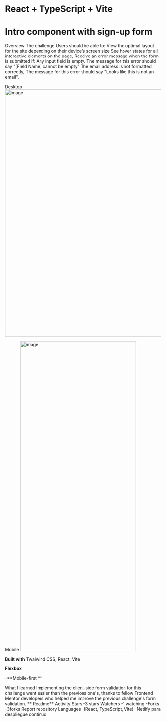 # React + TypeScript + Vite

# Intro component with sign-up form

Overview
The challenge
Users should be able to:
View the optimal layout for the site depending on their device's screen size
See hover states for all interactive elements on the page, Receive an error message when the form is submitted if:
Any input field is empty. The message for this error should say "[Field Name] cannot be empty"
The email address is not formatted correctly, The message for this error should say "Looks like this is not an email".
 
 
Desktop
<img width="1440" height="800" alt="image" src="https://github.com/user-attachments/assets/30967d93-db9c-419a-b65e-f5ff4741d9e1" />

Mobile
<img width="375" height="1000" alt="image" src="https://github.com/user-attachments/assets/09dae1ee-4508-4333-bba6-9231fb666806" />

**Built with**
Twalwind CSS, React, Vite 

**Flexbox**

-**Mobile-first **
 
What I learned
Implementing the client-side form validation for this challenge went easier than the previous one's, thanks to fellow Frontend Mentor developers who helped me improve the previous challenge's form validation.
**  Readme**
 Activity
Stars
-3 stars
Watchers
 -1 watching
-Forks
 -3forks
Report repository
Languages
-(React, TypeScript, Vite)
 -Netlify para despliegue continuo
 

